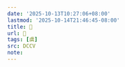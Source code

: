 ```yaml
---
date: '2025-10-13T10:27:06+08:00'
lastmod: '2025-10-14T21:46:45-08:00'
title: 􃒁
url: 􃒁
tags: [虡]
src: DCCV
note:
---
```

